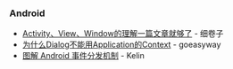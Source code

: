 ### Android
 - [Activity、View、Window的理解一篇文章就够了](https://www.jianshu.com/p/5297e307a688) - 细卷子
 - [为什么Dialog不能用Application的Context](https://www.jianshu.com/p/628ac6b68c15) - goeasyway
 - [图解 Android 事件分发机制](https://www.jianshu.com/p/e99b5e8bd67b) - Kelin
